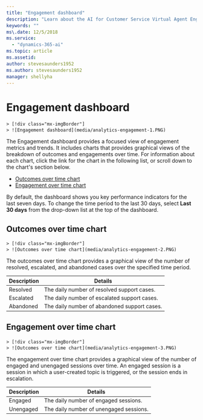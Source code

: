 ```yaml
---
title: "Engagement dashboard"
description: "Learn about the AI for Customer Service Virtual Agent Engagement dashboard."
keywords: ""
ms\.date: 12/5/2018
ms.service:
  - "dynamics-365-ai"
ms.topic: article
ms.assetid: 
author: stevesaunders1952
ms.author: stevesaunders1952
manager: shellyha
---
```


# Engagement dashboard

    > [!div class="mx-imgBorder"]
    > ![Engagement dashboard](media/analytics-engagement-1.PNG)

The Engagement dashboard provides a focused view of engagement metrics and trends. It includes charts that provides graphical views of the breakdown of outcomes and engagements over time. For information about each chart, click the link for the chart in the following list, or scroll down to the chart's section below.

* [Outcomes over time chart](#outcomes-over-time-chart)
* [Engagement over time chart](#engagement-over-time-chart)

By default, the dashboard shows you key performance indicators for the last seven days. To change the time period to the last 30 days, select **Last 30 days** from the drop-down list at the top of the dashboard.

## Outcomes over time chart

    > [!div class="mx-imgBorder"]
    > ![Outcomes over time chart](media/analytics-engagement-2.PNG)

The outcomes over time chart provides a graphical view of the number of resolved, escalated, and abandoned cases over the specified time period.

Description | Details
----------- | -------
Resolved | The daily number of resolved support cases.
Escalated | The daily number of escalated support cases.
Abandoned | The daily number of abandoned support cases.

## Engagement over time chart

    > [!div class="mx-imgBorder"]
    > ![Outcomes over time chart](media/analytics-engagement-3.PNG)

The engagement over time chart provides a graphical view of the number of engaged and unengaged sessions over time. An engaged session is a session in which a user-created topic is triggered, or the session ends in escalation.

Description | Details
----------- | -------
Engaged | The daily number of engaged sessions.
Unengaged | The daily number of unengaged sessions.
